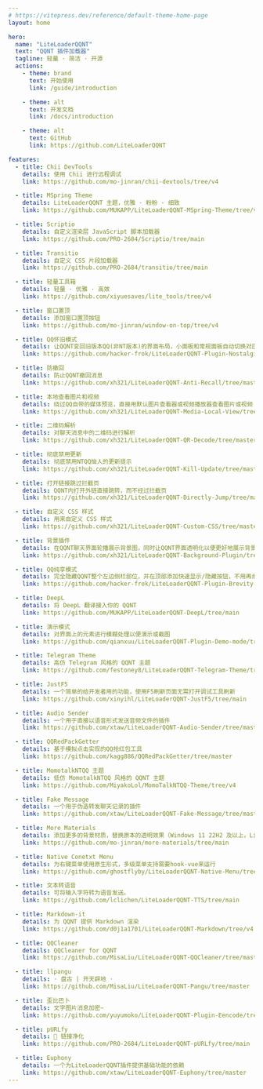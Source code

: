 ```yaml
---
# https://vitepress.dev/reference/default-theme-home-page
layout: home

hero:
  name: "LiteLoaderQQNT"
  text: "QQNT 插件加载器"
  tagline: 轻量 · 简洁 · 开源
  actions:
    - theme: brand
      text: 开始使用
      link: /guide/introduction

    - theme: alt
      text: 开发文档
      link: /docs/introduction

    - theme: alt
      text: GitHub
      link: https://github.com/LiteLoaderQQNT

features:
  - title: Chii DevTools
    details: 使用 Chii 进行远程调试
    link: https://github.com/mo-jinran/chii-devtools/tree/v4

  - title: MSpring Theme
    details: LiteLoaderQQNT 主题，优雅 · 粉粉 · 细致
    link: https://github.com/MUKAPP/LiteLoaderQQNT-MSpring-Theme/tree/v4

  - title: Scriptio
    details: 自定义渲染层 JavaScript 脚本加载器
    link: https://github.com/PRO-2684/Scriptio/tree/main

  - title: Transitio
    details: 自定义 CSS 片段加载器
    link: https://github.com/PRO-2684/transitio/tree/main

  - title: 轻量工具箱
    details: 轻量 · 优雅 · 高效
    link: https://github.com/xiyuesaves/lite_tools/tree/v4

  - title: 窗口置顶
    details: 添加窗口置顶按钮
    link: https://github.com/mo-jinran/window-on-top/tree/v4

  - title: QQ怀旧模式
    details: 让QQNT变回旧版本QQ(非NT版本)的界面布局，小面板和常规面板自动切换对应模式,让喜欢旧版QQ的朋友回味无穷(各位常觉得好用的给个star( ^_^ )).
    link: https://github.com/hacker-frok/LiteLoaderQQNT-Plugin-Nostalgic/tree/main

  - title: 防撤回
    details: 防止QQNT撤回消息
    link: https://github.com/xh321/LiteLoaderQQNT-Anti-Recall/tree/master

  - title: 本地查看图片和视频
    details: 绕过QQ自带的媒体预览，直接用默认图片查看器或视频播放器查看图片或视频
    link: https://github.com/xh321/LiteLoaderQQNT-Media-Local-View/tree/master

  - title: 二维码解析
    details: 对聊天消息中的二维码进行解析
    link: https://github.com/xh321/LiteLoaderQQNT-QR-Decode/tree/master

  - title: 彻底禁用更新
    details: 彻底禁用NTQQ恼人的更新提示
    link: https://github.com/xh321/LiteLoaderQQNT-Kill-Update/tree/master

  - title: 打开链接跳过拦截页
    details: QQNT内打开外链直接跳转，而不经过拦截页
    link: https://github.com/xh321/LiteLoaderQQNT-Directly-Jump/tree/master

  - title: 自定义 CSS 样式
    details: 用来自定义 CSS 样式
    link: https://github.com/xh321/LiteLoaderQQNT-Custom-CSS/tree/master

  - title: 背景插件
    details: 在QQNT聊天界面轮播展示背景图，同时让QQNT界面透明化以便更好地展示背景图。
    link: https://github.com/xh321/LiteLoaderQQNT-Background-Plugin/tree/master

  - title: QQ纯享模式
    details: 完全隐藏QQNT整个左边侧栏部位，并在顶部添加快速显示/隐藏按钮，不用再烦恼左边杂乱的图标了，带来纯纯的聊天模式.
    link: https://github.com/hacker-frok/LiteLoaderQQNT-Plugin-Brevity-btn/tree/main

  - title: DeepL
    details: 将 DeepL 翻译接入你的 QQNT
    link: https://github.com/MUKAPP/LiteLoaderQQNT-DeepL/tree/main

  - title: 演示模式
    details: 对界面上的元素进行模糊处理以便演示或截图
    link: https://github.com/qianxuu/LiteLoaderQQNT-Plugin-Demo-mode/tree/main

  - title: Telegram Theme
    details: 高仿 Telegram 风格的 QQNT 主题
    link: https://github.com/festoney8/LiteLoaderQQNT-Telegram-Theme/tree/v4

  - title: JustF5
    details: 一个简单的给开发者用的功能，使用F5刷新页面无需打开调试工具刷新
    link: https://github.com/xinyihl/LiteLoaderQQNT-JustF5/tree/main

  - title: Audio Sender
    details: 一个用于直接以语音形式发送音频文件的插件
    link: https://github.com/xtaw/LiteLoaderQQNT-Audio-Sender/tree/master

  - title: QQRedPackGetter
    details: 基于模拟点击实现的QQ抢红包工具
    link: https://github.com/kagg886/QQRedPackGetter/tree/master

  - title: MomotalkNTQQ 主题
    details: 低仿 MomotalkNTQQ 风格的 QQNT 主题
    link: https://github.com/MiyakoLol/MomoTalkNTQQ-Theme/tree/v4

  - title: Fake Message
    details: 一个用于伪造转发聊天记录的插件
    link: https://github.com/xtaw/LiteLoaderQQNT-Fake-Message/tree/master

  - title: More Materials
    details: 添加更多的背景材质，替换原本的透明效果（Windows 11 22H2 及以上，Linux + KDE + X11）
    link: https://github.com/mo-jinran/more-materials/tree/main

  - title: Native Conetxt Menu
    details: 为右键菜单使用原生形式，多级菜单支持需要hook-vue来运行
    link: https://github.com/ghostflyby/LiteLoaderQQNT-Native-Menu/tree/main

  - title: 文本转语音
    details: 可将输入字符转为语音发送。
    link: https://github.com/lclichen/LiteLoaderQQNT-TTS/tree/main

  - title: Markdown-it
    details: 为 QQNT 提供 Markdown 渲染
    link: https://github.com/d0j1a1701/LiteLoaderQQNT-Markdown/tree/v4

  - title: QQCleaner
    details: QQCleaner for QQNT
    link: https://github.com/MisaLiu/LiteLoaderQQNT-QQCleaner/tree/master

  - title: llpangu
    details: · 盘古 | 开天辟地 ·
    link: https://github.com/MisaLiu/LiteLoaderQQNT-Pangu/tree/master

  - title: 歪比巴卜
    details: 文字图片消息加密~
    link: https://github.com/yuyumoko/LiteLoaderQQNT-Plugin-Eencode/tree/main

  - title: pURLfy
    details: 🧹 链接净化
    link: https://github.com/PRO-2684/LiteLoaderQQNT-pURLfy/tree/main

  - title: Euphony
    details: 一个为LiteLoaderQQNT插件提供基础功能的依赖
    link: https://github.com/xtaw/LiteLoaderQQNT-Euphony/tree/master
---
```

